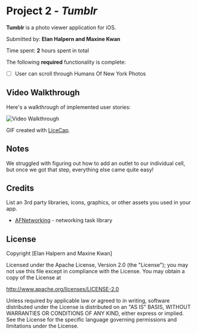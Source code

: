 # Project 2 - *Tumblr*

**Tumblr** is a photo viewer application for iOS.

Submitted by: **Elan Halpern and Maxine Kwan**

Time spent: **2** hours spent in total

The following **required** functionality is complete:

* [ ] User can scroll through Humans Of New York Photos

## Video Walkthrough

Here's a walkthrough of implemented user stories:

<img src='http://i.imgur.com/BsfoaXK.gif' title='Video Walkthrough' width='' alt='Video Walkthrough' />

GIF created with [LiceCap](http://www.cockos.com/licecap/).

## Notes

We struggled with figuring out how to add an outlet to our individual cell, but once we got that step, everything else came quite easy!

## Credits

List an 3rd party libraries, icons, graphics, or other assets you used in your app.

- [AFNetworking](https://github.com/AFNetworking/AFNetworking) - networking task library

## License

Copyright [Elan Halpern and Maxine Kwan]

Licensed under the Apache License, Version 2.0 (the "License");
you may not use this file except in compliance with the License.
You may obtain a copy of the License at

http://www.apache.org/licenses/LICENSE-2.0

Unless required by applicable law or agreed to in writing, software
distributed under the License is distributed on an "AS IS" BASIS,
WITHOUT WARRANTIES OR CONDITIONS OF ANY KIND, either express or implied.
See the License for the specific language governing permissions and
limitations under the License.
